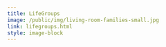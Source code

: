```yaml
---
title: LifeGroups
image: /public/img/living-room-families-small.jpg
link: lifegroups.html
style: image-block
---
```

